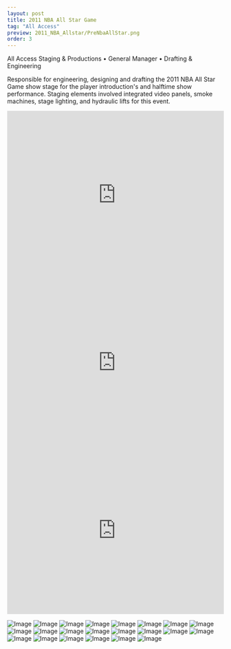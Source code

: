 ```yaml
---
layout: post
title: 2011 NBA All Star Game
tag: "All Access"
preview: 2011_NBA_Allstar/PreNbaAllStar.png
order: 3
---
```

All Access Staging & Productions • General Manager • Drafting & Engineering

Responsible for engineering, designing and drafting the 2011 NBA All Star Game show stage for the player introduction's and halftime show performance. Staging elements involved integrated video panels, smoke machines, stage lighting, and hydraulic lifts for this event.

<div class="video-container"><iframe src="https://www.youtube.com/embed/aBmU7m_dy88?controls=0&showinfo=0" allowfullscreen="" frameborder="0" width="100%" height="390"></iframe>
<iframe src="https://www.youtube.com/embed/6jlKv8lBW90?controls=0&showinfo=0" allowfullscreen="" frameborder="0" width="100%" height="390"></iframe>
<iframe src="https://www.youtube.com/embed/phq0ZF5Epw0?controls=0&showinfo=0" allowfullscreen="" frameborder="0" width="100%" height="390"></iframe></div>

![Image](NbaAllStar1.png)
![Image](NbaAllStar2.png)
![Image](NbaAllStar3.png)
![Image](NbaAllStar4.png)
![Image](NbaAllStar5.png)
![Image](NbaAllStar6.png)
![Image](NbaAllStar7.png)
![Image](NbaAllStar11.png)
![Image](NbaAllStar12.png)
![Image](NbaAllStar13.png)
![Image](NbaAllStar14.png)
![Image](NbaAllStar15.png)
![Image](NbaAllStar16.png)
![Image](NbaAllStar17.png)
![Image](NbaAllStar18.png)
![Image](NbaAllStar19.png)
![Image](NbaAllStar20.png)
![Image](NbaAllStar21.png)
![Image](NbaAllStar22.png)
![Image](NbaAllStar23.png)
![Image](NbaAllStar24.png)
![Image](NbaAllStar25.png)
